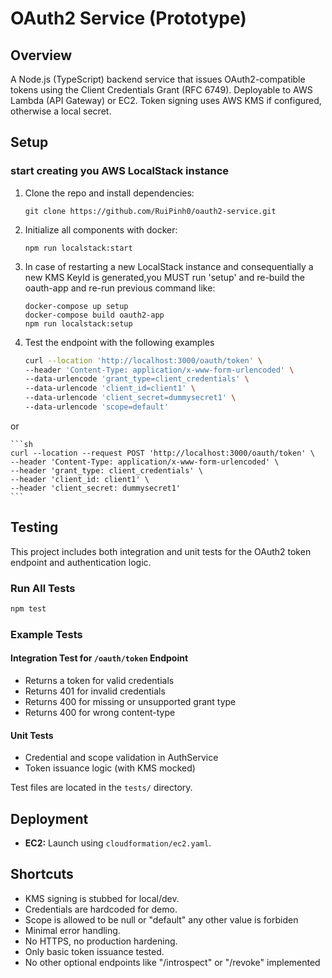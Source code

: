 # OAuth2 Service (Prototype)

## Overview

A Node.js (TypeScript) backend service that issues OAuth2-compatible tokens using the Client Credentials Grant (RFC 6749). Deployable to AWS Lambda (API Gateway) or EC2. Token signing uses AWS KMS if configured, otherwise a local secret.

## Setup
### start creating you AWS LocalStack instance

1. Clone the repo and install dependencies:
   ```
   git clone https://github.com/RuiPinh0/oauth2-service.git
   ```

2. Initialize all components with docker:
   ```
   npm run localstack:start
   ```

3. In case of restarting a new LocalStack instance and consequentially a new KMS KeyId is generated,you MUST run 'setup' and re-build the oauth-app and re-run previous command like:
   ```
   docker-compose up setup
   docker-compose build oauth2-app
   npm run localstack:setup
   ```

4. Test the endpoint with the following examples

    ```sh
    curl --location 'http://localhost:3000/oauth/token' \
    --header 'Content-Type: application/x-www-form-urlencoded' \
    --data-urlencode 'grant_type=client_credentials' \
    --data-urlencode 'client_id=client1' \
    --data-urlencode 'client_secret=dummysecret1' \
    --data-urlencode 'scope=default'
    ```

or 

    ```sh
    curl --location --request POST 'http://localhost:3000/oauth/token' \
    --header 'Content-Type: application/x-www-form-urlencoded' \
    --header 'grant_type: client_credentials' \
    --header 'client_id: client1' \
    --header 'client_secret: dummysecret1'
    ```

    
## Testing

This project includes both integration and unit tests for the OAuth2 token endpoint and authentication logic.

### Run All Tests

```sh
npm test
```

### Example Tests

#### Integration Test for `/oauth/token` Endpoint

- Returns a token for valid credentials
- Returns 401 for invalid credentials
- Returns 400 for missing or unsupported grant type
- Returns 400 for wrong content-type

#### Unit Tests

- Credential and scope validation in AuthService
- Token issuance logic (with KMS mocked)

Test files are located in the `tests/` directory.


## Deployment
- **EC2:** Launch using `cloudformation/ec2.yaml`.

## Shortcuts

- KMS signing is stubbed for local/dev.
- Credentials are hardcoded for demo.
- Scope is allowed to be null or "default" any other value is forbiden 
- Minimal error handling.
- No HTTPS, no production hardening.
- Only basic token issuance tested.
- No other optional endpoints like "/introspect" or "/revoke" implemented